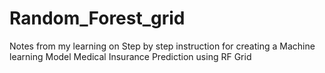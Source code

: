 # Random_Forest_grid
Notes from my learning on Step by step instruction for creating a Machine learning Model Medical Insurance Prediction using RF Grid
